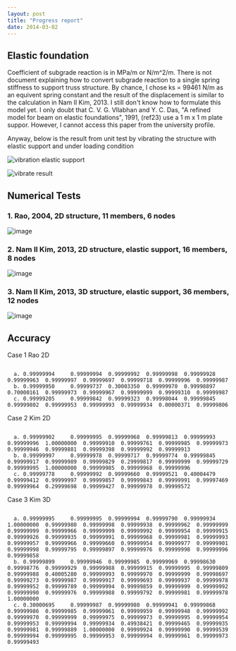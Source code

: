 ```yaml
---
layout: post
title: "Progress report"
date: 2014-03-02
---
```


## Elastic foundation ##

Coefficient of subgrade reaction is in MPa/m or N/m^2/m. There is not document explaining how to convert subgrade reaction to a single spring stiffness to support truss structure. By chance, I chose ks = 99461 N/m as an equivent spring constant and the result of the displacement is similar to the calculation in Nam Il Kim, 2013. I still don't know how to formulate this model yet. I only doubt that C. V. G. Vllabhan and Y. C. Das, "A refined model for beam on elastic foundations", 1991, (ref23) use a 1 m x 1 m plate suppor. However, I cannot access this paper from the university profile.

Anyway, below is the result from unit test by vibrating the structure with elastic support and under loading condition

![vibration elastic support](http://oi60.tinypic.com/20fyf75.jpg "Vibrate Elastic Support")

![vibrate result](http://oi57.tinypic.com/5bxx50.jpg "Vibrate Result")

## Numerical Tests ##

### 1. Rao, 2004, 2D structure, 11 members, 6 nodes ##

![image](http://oi57.tinypic.com/2s67q7s.jpg "2D structures, simply support")

### 2. Nam Il Kim, 2013, 2D structure, elastic support, 16 members, 8 nodes ###

![image](http://oi57.tinypic.com/x8zva.jpg "2D structure, elastic support")

### 3. Nam Il Kim, 2013, 3D structure, elastic support, 36 members, 12 nodes ###

![image](http://oi58.tinypic.com/a32i42.jpg "3D structure, elastic support")

## Accuracy ##

Case 1 Rao 2D

<pre><code>
  a. 0.99999994 	0.99999994 	0.99999992 	0.99999998 	0.99999928 	0.99999963 	0.99999997 	0.99999697 	0.99999718 	0.99999996 	0.99999987 	
  b. 0.99999950 	0.99999737 	0.30003350 	0.99999970 	0.99998897 	0.70000161 	0.99999973 	0.99999967 	0.99999999 	0.99999310 	0.99999987 	
  c. 0.99999205 	0.99999842 	0.99999323 	0.99998044 	0.99999845 	0.99999802 	0.99999953 	0.99999993 	0.99999934 	0.00000371 	0.99999806 	
</code></pre>

Case 2 Kim 2D

<pre><code>
  a. 0.99999902 	0.99999995 	0.99999968 	0.99999813 	0.99999993 	0.99999996 	1.00000000 	0.99999910 	0.99999761 	0.99999985 	0.99999973 	0.99999946 	0.99999881 	0.99999398 	0.99999992 	0.99999913 	
  b. 0.99999997 	0.99999978 	0.99999717 	0.99999774 	0.99999845 	0.99999917 	0.99999989 	0.99999829 	0.29999817 	0.99999999 	0.99999729 	0.99999995 	1.00000000 	0.99999985 	0.99999968 	0.99999996 	
  c. 0.99999778 	0.99999992 	0.99999660 	0.99999521 	0.40004479 	0.99999412 	0.99999997 	0.99999857 	0.99999843 	0.99999991 	0.99997469 	0.99999964 	0.29999698 	0.99999427 	0.99999978 	0.99999572 	
</code></pre>

Case 3 Kim 3D

<pre><code> 
  a. 0.99999995 	0.99999995 	0.99999994 	0.99999790 	0.99999934 	1.00000000 	0.99999980 	0.99999998 	0.99999938 	0.99999962 	0.99999999 	0.99999999 	0.99999966 	0.99999999 	0.99999992 	0.99999954 	0.99999915 	0.99999926 	0.99999935 	0.99999991 	0.99999968 	0.99999981 	0.99999993 	0.99999957 	0.99999966 	0.99999660 	0.99999954 	0.99999977 	0.99999901 	0.99999998 	0.99999795 	0.99999897 	0.99999976 	0.99999998 	0.99999996 	0.99999858 	
  b. 0.99999899 	0.99999946 	0.99999985 	0.99999969 	0.99998630 	0.99998776 	0.99999929 	0.99999988 	0.99999915 	0.99999995 	0.99999809 	0.99999988 	0.40005280 	0.99999993 	0.99999970 	0.99999999 	0.99998697 	0.99999273 	0.99999987 	0.99999917 	0.99999693 	0.99999937 	0.99999978 	0.99999952 	0.99999789 	0.99999994 	0.99999859 	0.99999999 	0.99999992 	0.99999990 	0.99999976 	0.99999988 	0.99999792 	0.99999981 	0.99999978 	1.00000000 	
  c. 0.30000695 	0.99999987 	0.99999980 	0.99999941 	0.99999868 	0.99999986 	0.99999985 	0.99999061 	0.99999959 	0.99999948 	0.99999992 	0.99999970 	0.99999999 	0.99999975 	0.99999973 	0.99999995 	0.99999954 	0.99999953 	0.99999994 	0.99999934 	0.49938421 	0.99999465 	0.99999935 	0.99999981 	0.99999889 	1.00000000 	0.99999924 	0.99999990 	0.99999539 	0.99999994 	0.99999995 	0.99999953 	0.99999994 	0.99999961 	0.99999973 	0.99999493 	
</code></pre>

